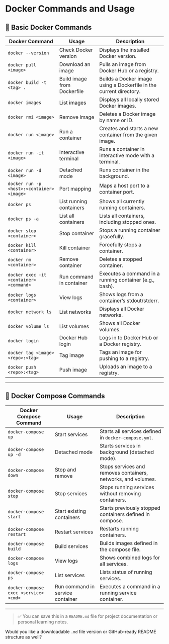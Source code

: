 # Docker Commands and Usage

## 🐳 Basic Docker Commands

| **Docker Command**                         | **Usage**                      | **Description**                                                      |
|--------------------------------------------|--------------------------------|----------------------------------------------------------------------|
| `docker --version`                         | Check Docker version           | Displays the installed Docker version.                              |
| `docker pull <image>`                      | Download an image              | Pulls an image from Docker Hub or a registry.                       |
| `docker build -t <tag> .`                  | Build image from Dockerfile    | Builds a Docker image using a Dockerfile in the current directory.  |
| `docker images`                            | List images                    | Displays all locally stored Docker images.                          |
| `docker rmi <image>`                       | Remove image                   | Deletes a Docker image by name or ID.                               |
| `docker run <image>`                       | Run a container                | Creates and starts a new container from the given image.            |
| `docker run -it <image>`                   | Interactive terminal           | Runs a container in interactive mode with a terminal.               |
| `docker run -d <image>`                    | Detached mode                  | Runs container in the background.                                   |
| `docker run -p <host>:<container> <image>` | Port mapping                   | Maps a host port to a container port.                               |
| `docker ps`                                | List running containers        | Shows all currently running containers.                             |
| `docker ps -a`                              | List all containers            | Lists all containers, including stopped ones.                       |
| `docker stop <container>`                  | Stop container                 | Stops a running container gracefully.                               |
| `docker kill <container>`                  | Kill container                 | Forcefully stops a container.                                       |
| `docker rm <container>`                    | Remove container               | Deletes a stopped container.                                        |
| `docker exec -it <container> <command>`    | Run command in container       | Executes a command in a running container (e.g., bash).             |
| `docker logs <container>`                  | View logs                      | Shows logs from a container’s stdout/stderr.                        |
| `docker network ls`                        | List networks                  | Displays all Docker networks.                                       |
| `docker volume ls`                         | List volumes                   | Shows all Docker volumes.                                           |
| `docker login`                             | Docker Hub login               | Logs in to Docker Hub or a Docker registry.                         |
| `docker tag <image> <repo>:<tag>`          | Tag image                      | Tags an image for pushing to a registry.                            |
| `docker push <repo>:<tag>`                 | Push image                     | Uploads an image to a registry.                                     |

---

## 🧱 Docker Compose Commands

| **Docker Compose Command**           | **Usage**                      | **Description**                                                              |
|--------------------------------------|--------------------------------|------------------------------------------------------------------------------|
| `docker-compose up`                 | Start services                 | Starts all services defined in `docker-compose.yml`.                        |
| `docker-compose up -d`             | Detached mode                  | Starts services in background (detached mode).                              |
| `docker-compose down`              | Stop and remove                | Stops services and removes containers, networks, and volumes.               |
| `docker-compose stop`              | Stop services                  | Stops running services without removing containers.                         |
| `docker-compose start`             | Start existing containers      | Starts previously stopped containers defined in compose.                    |
| `docker-compose restart`           | Restart services               | Restarts running containers.                                                |
| `docker-compose build`             | Build services                 | Builds images defined in the compose file.                                  |
| `docker-compose logs`              | View logs                      | Shows combined logs for all services.                                       |
| `docker-compose ps`                | List services                  | Lists status of running services.                                           |
| `docker-compose exec <service> <cmd>` | Run command in service container | Executes a command in a running service container.                      |

---

> ✅ You can save this in a `README.md` file for project documentation or personal learning notes.

Would you like a downloadable `.md` file version or GitHub-ready README structure as well?
